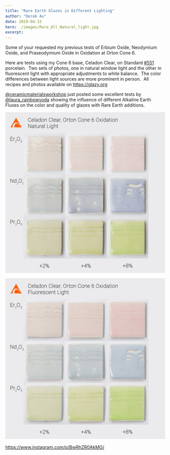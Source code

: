 ```yaml
---
title: "Rare Earth Glazes in Different Lighting"
author: "Derek Au"
date: 2019-04-15
hero: ./images/Rare_All_Natural_light.jpg
excerpt: 
---
```


Some of your requested my previous tests of Erbium Oxide, Neodymium Oxide, and Praseodymium Oxide in Oxidation at Orton Cone 6.

Here are tests using my Cone 6 base, Celadon Clear, on Standard [#551](https://www.instagram.com/explore/tags/551/) porcelain.  Two sets of photos, one in natural window light and the other in fluorescent light with appropriate adjustments to white balance.  The color differences between light sources are more prominent in person.  All recipes and photos available on https://glazy.org

[@ceramicmaterialsworkshop](https://www.instagram.com/ceramicmaterialsworkshop/) just posted some excellent tests by [@laura\_rainbowyoda](https://www.instagram.com/laura_rainbowyoda/) showing the influence of different Alkaline Earth Fluxes on the color and quality of glazes with Rare Earth additions.

![](./images/Rare_All_Natural_light.jpg)

![](./images/Rare_All_Fluorescent_light2.jpg)

https://www.instagram.com/p/BwRhZR0AkMG/
